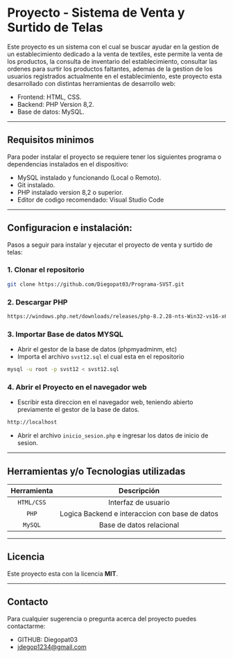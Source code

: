 # Proyecto - Sistema de Venta y Surtido de Telas

Este proyecto es un sistema con el cual se buscar ayudar en la gestion de un establecimiento dedicado a la venta de textiles, este permite la venta de los productos, la consulta de inventario del establecimiento, consultar las ordenes para surtir los productos faltantes, ademas de la gestion de los usuarios registrados actualmente en el establecimiento, este proyecto esta desarrollado con distintas herramientas de desarrollo web:
- Frontend: HTML, CSS.
- Backend: PHP Version 8,2.
- Base de datos: MySQL.

---

## Requisitos minimos

Para poder instalar el proyecto se requiere tener los siguientes programa o dependencias instalados en el dispositivo:

- MySQL instalado y funcionando (Local o Remoto).
- Git instalado.
- PHP instalado version 8,2 o superior.
- Editor de codigo recomendado: Visual Studio Code

---

## Configuracion e instalación:

Pasos a seguir para instalar y ejecutar el proyecto de venta y surtido de telas:

### 1. Clonar el repositorio

```bash
git clone https://github.com/Diegopat03/Programa-SVST.git
```

### 2. Descargar PHP

```bash
https://windows.php.net/downloads/releases/php-8.2.28-nts-Win32-vs16-x64.zip
```


### 3. Importar Base de datos MYSQL

- Abrir el gestor de la base de datos (phpmyadminm, etc)
- Importa el archivo `svst12.sql` el cual esta en el repositorio
```bash
mysql -u root -p svst12 < svst12.sql
```

### 4. Abrir el Proyecto en el navegador web

- Escribir esta direccion en el navegador web, teniendo abierto previamente el gestor de la base de datos.
```bash
http://localhost
```
- Abrir el archivo `inicio_sesion.php` e ingresar los datos de inicio de sesion.



---

## Herramientas y/o Tecnologias utilizadas

| Herramienta | Descripción |
|    :---:    |    :---:    |
|  `HTML/CSS` |  Interfaz de usuario      |
|   `PHP`     |  Logica Backend e interaccion con base de datos       |
|   `MySQL`   |  Base de datos relacional |

---

## Licencia

Este proyecto esta con la licencia **MIT**.

---

## Contacto

Para cualquier sugerencia o pregunta acerca del proyecto puedes contactarme:

- GITHUB: Diegopat03
- jdegop1234@gmail.com



